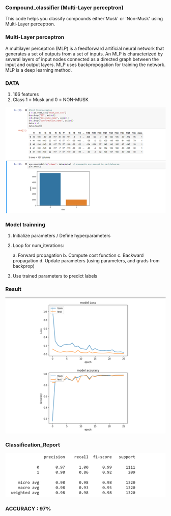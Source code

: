 ### Compound_classifier (Multi-Layer perceptron)

This code helps you classify compounds either'Musk' or 'Non-Musk' using Multi-Layer perceptron.

### Multi-Layer perceptron
A multilayer perceptron (MLP) is a feedforward artificial neural network that generates a set of outputs from a set of inputs.
An MLP is characterized by several layers of input nodes connected as a directed graph between the input and output layers.
MLP uses backpropogation for training the network. MLP is a deep learning method.

### DATA
1. 166 features
2. Class 1 = Musk and 0 = NON-MUSK
<img src = "https://github.com/taran12345/compound_classifier_Neural_Network/blob/master/Dataset.png">

### Model trainning
 1. Initialize parameters / Define hyperparameters
 2. Loop for num_iterations:
     
     a. Forward propagation
     b. Compute cost function
     c. Backward propagation
     d. Update parameters (using parameters, and grads from backprop) 
 4. Use trained parameters to predict labels

### Result
<img src = "https://github.com/taran12345/compound_classifier_Neural_Network/blob/master/graphical_representation.png">

### Classification_Report
<img src = "https://github.com/taran12345/compound_classifier_Neural_Network/blob/master/Classification_report.png">

### ACCURACY : 97%
